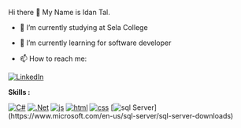 Hi there 👋
My Name is Idan Tal.

- 🔭 I’m currently studying at Sela College
- 🌱 I’m currently learning for software developer


- 📫 How to reach me: 

[![LinkedIn](https://skillicons.dev/icons?i=linkedin)](https://www.linkedin.com/in/idan~tal/)

<b>Skills :</b>

[![C#](https://skillicons.dev/icons?i=cs)](https://learn.microsoft.com/en-us/dotnet/csharp/)
[![.Net](https://skillicons.dev/icons?i=dotnet)](https://dotnet.microsoft.com/en-us/)
[![js](https://skillicons.dev/icons?i=js)](https://www.javascript.com/)
[![html](https://skillicons.dev/icons?i=html)](https://html.com/)
[![css](https://skillicons.dev/icons?i=css)](https://www.w3schools.com/css/)
[![sql Server]([https://skillicons.dev/icons?i=sql](https://www.google.com/url?sa=i&url=https%3A%2F%2Fandyleonard.blog%2Ftag%2Fsql-server-management-studio%2F&psig=AOvVaw3vkOQUJCXjDSoAxWFaSAnN&ust=1684126531192000&source=images&cd=vfe&ved=0CBEQjRxqFwoTCOiAurCC9P4CFQAAAAAdAAAAABAK))](https://www.microsoft.com/en-us/sql-server/sql-server-downloads)


<!--  
[![My Skills](https://skillicons.dev/icons?i=cs,dotnet,js,html,css)](https://skillicons.dev)



**idanNtal/idanNtal** is a ✨ _special_ ✨ repository because its `README.md` (this file) appears on your GitHub profile.

Here are some ideas to get you started:

- 🔭 I’m currently working on ...
- 🌱 I’m currently learning ...
- 👯 I’m looking to collaborate on ...
- 🤔 I’m looking for help with ...
- 💬 Ask me about ...
- 📫 How to reach me: ...
- 😄 Pronouns: ...
- ⚡ Fun fact: ...
-->
